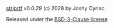 [striprtf](https://github.com/joshy/striprtf) v0.0.29 (c) 2028 by Joshy Cyriac.

Released under the [BSD-3-Clause license](https://github.com/joshy/striprtf?tab=BSD-3-Clause-1-ov-file#readme)